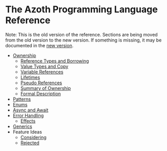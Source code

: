 # The Azoth Programming Language Reference

Note: This is the old version of the reference. Sections are being moved from the old version to the new version. If something is missing, it may be documented in the [new version](../src/book.md).

* [Ownership](ownership.md)
  * [Reference Types and Borrowing](reference-types.md)
  * [Value Types and Copy](value-types.md)
  * [Variable References](variable-references.md)
  * [Lifetimes](lifetimes.md)
  * [Pseudo References](pseudo-references.md)
  * [Summary of Ownership](ownership-summary.md)
  * [Formal Description](borrow-checker.md)
* [Patterns](patterns.md)
* [Enums](enums.md)
* [Async and Await](async.md)
* [Error Handling](error-handling.md)
  * [Effects](effects.md)
* [Generics](generics.md)
* Feature Ideas
  * [Considering](ideas-considering.md)
  * [Rejected](ideas-rejected.md)
